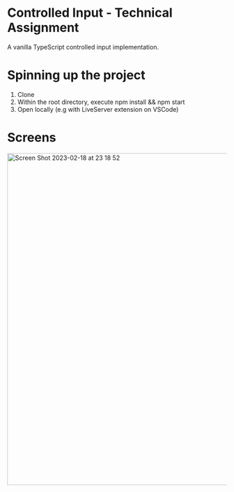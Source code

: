 # Controlled Input - Technical Assignment

A vanilla TypeScript controlled input implementation.

# Spinning up the project
1. Clone
2. Within the root directory, execute npm install && npm start
3. Open locally (e.g with LiveServer extension on VSCode)

# Screens
<img width="761" alt="Screen Shot 2023-02-18 at 23 18 52" src="https://user-images.githubusercontent.com/50968552/219899151-f6cc1822-1e3b-4684-bc5b-a3746231057c.png">
